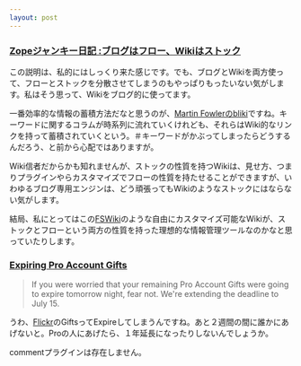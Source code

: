 ```yaml
---
layout: post
---
```

<h3><a href="http://mojix.org/2005/06/28/232219">Zopeジャンキー日記 :ブログはフロー、Wikiはストック</a></h3>
<p>この説明は、私的にはしっくり来た感じです。でも、ブログとWikiを両方使って、フローとストックを分散させてしまうのもやっぱりもったいない気がします。私はそう思って、Wikiをブログ的に使ってます。</p>
<p>一番効率的な情報の蓄積方法だなと思うのが、<a href="http://capsctrl.que.jp/kdmsnr/wiki/bliki/">Martin Fowlerのbliki</a>ですね。キーワードに関するコラムが時系列に流れていくけれども、それらはWiki的なリンクを持って蓄積されていくという。＃キーワードがかぶってしまったらどうするんだろう、と前から心配ではありますが。</p>
<p>Wiki信者だからかも知れませんが、ストックの性質を持つWikiは、見せ方、つまりプラグインやらカスタマイズでフローの性質を持たせることができますが、いわゆるブログ専用エンジンは、どう頑張ってもWikiのようなストックにはならない気がします。</p>
<p>結局、私にとってはこの<a href="http://fswiki.poi.jp/">FSWiki</a>のような自由にカスタマイズ可能なWikiが、ストックとフローという両方の性質を持った理想的な情報管理ツールなのかなと思っていたりします。</p>
<h3><a href="http://blog.flickr.com/flickrblog/2005/06/bungee_trampoli.html">Expiring Pro Account Gifts</a></h3>
<blockquote><p>If you were worried that your remaining Pro Account Gifts were going to expire tomorrow night, fear not. We're extending the deadline to July 15.</p>
</blockquote>
<p>うわ、<a href="http://flickr.com/">Flickr</a>のGiftsってExpireしてしまうんですね。あと２週間の間に誰かにあげないと。Proの人にあげたら、１年延長になったりしないんでしょうか。</p>
<p><span class="error">commentプラグインは存在しません。</span> </p>
